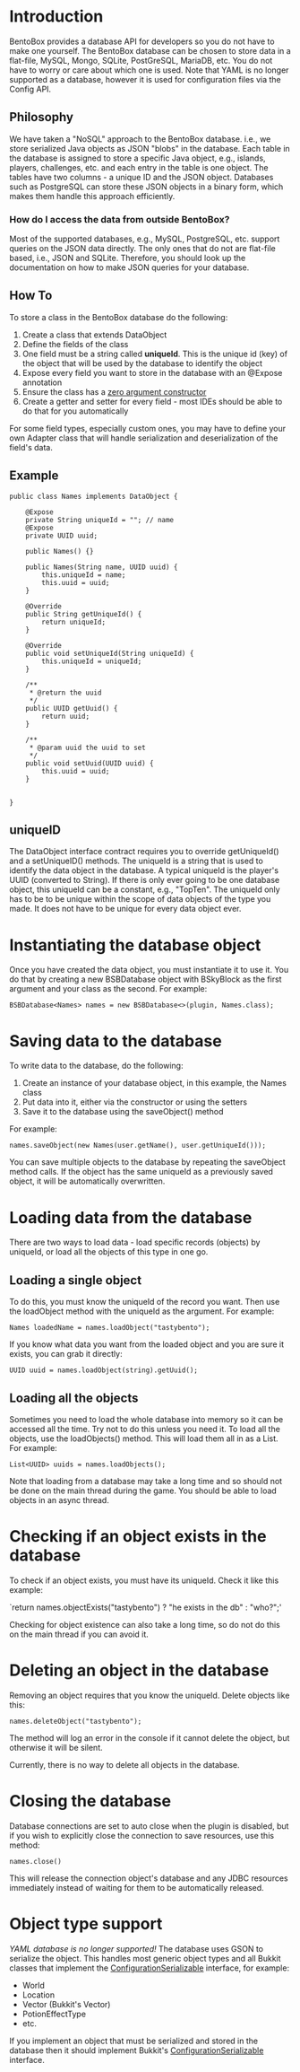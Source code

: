 # Introduction

BentoBox provides a database API for developers so you do not have to make one yourself. The BentoBox database can be chosen to store data in a flat-file, MySQL, Mongo, SQLite, PostGreSQL, MariaDB, etc. You do not have to worry or care about which one is used. Note that YAML is no longer supported as a database, however it is used for configuration files via the Config API.

## Philosophy

We have taken a "NoSQL" approach to the BentoBox database. i.e., we store serialized Java objects as JSON "blobs" in the database. Each table in the database is assigned to store a specific Java object, e.g., islands, players, challenges, etc. and each entry in the table is one object. The tables have two columns - a unique ID and the JSON object. Databases such as PostgreSQL can store these JSON objects in a binary form, which makes them handle this approach efficiently. 

### How do I access the data from outside BentoBox?
Most of the supported databases, e.g., MySQL, PostgreSQL, etc. support queries on the JSON data directly. The only ones that do not are flat-file based, i.e., JSON and SQLite. Therefore, you should look up the documentation on how to make JSON queries for your database. 

## How To

To store a class in the BentoBox database do the following:

1. Create a class that extends DataObject
2. Define the fields of the class
3. One field must be a string called **uniqueId**. This is the unique id (key) of the object that will be used by the database to identify the object
5. Expose every field you want to store in the database with an @Expose annotation
6. Ensure the class has a [zero argument constructor](https://en.wikipedia.org/wiki/Nullary_constructor)
7. Create a getter and setter for every field - most IDEs should be able to do that for you automatically

For some field types, especially custom ones, you may have to define your own Adapter class that will handle serialization and deserialization of the field's data.

## Example
```
public class Names implements DataObject {

    @Expose
    private String uniqueId = ""; // name
    @Expose
    private UUID uuid;
    
    public Names() {}
    
    public Names(String name, UUID uuid) {
        this.uniqueId = name;
        this.uuid = uuid;
    }
    
    @Override
    public String getUniqueId() {
        return uniqueId;
    }

    @Override
    public void setUniqueId(String uniqueId) {
        this.uniqueId = uniqueId;        
    }

    /**
     * @return the uuid
     */
    public UUID getUuid() {
        return uuid;
    }

    /**
     * @param uuid the uuid to set
     */
    public void setUuid(UUID uuid) {
        this.uuid = uuid;
    }


}
```

## uniqueID

The DataObject interface contract requires you to override getUniqueId() and a setUniqueID() methods. The uniqueId is a string that is used to identify the data object in the database. A typical uniqueId is the player's UUID (converted to String). If there is only ever going to be one database object, this uniqueId can be a constant, e.g., "TopTen". The uniqueId only has to be to be unique within the scope of data objects of the type you made. It does not have to be unique for every data object ever.

# Instantiating the database object

Once you have created the data object, you must instantiate it to use it. You do that by creating a new BSBDatabase object with BSkyBlock as the first argument and your class as the second. For example:

`BSBDatabase<Names> names = new BSBDatabase<>(plugin, Names.class);`

# Saving data to the database

To write data to the database, do the following:

1. Create an instance of your database object, in this example, the Names class
2. Put data into it, either via the constructor or using the setters
3. Save it to the database using the saveObject() method

For example:

`names.saveObject(new Names(user.getName(), user.getUniqueId()));`

You can save multiple objects to the database by repeating the saveObject method calls. If the object has the same uniqueId as a previously saved object, it will be automatically overwritten.

# Loading data from the database

There are two ways to load data - load specific records (objects) by uniqueId, or load all the objects of this type in one go.

## Loading a single object

To do this, you must know the uniqueId of the record you want. Then use the loadObject method with the uniqueId as the argument. For example:

`Names loadedName = names.loadObject("tastybento");`

If you know what data you want from the loaded object and you are sure it exists, you can grab it directly:

`UUID uuid = names.loadObject(string).getUuid();`

## Loading all the objects

Sometimes you need to load the whole database into memory so it can be accessed all the time. Try not to do this unless you need it. To load all the objects, use the loadObjects() method. This will load them all in as a List. For example:

`List<UUID> uuids = names.loadObjects();`

Note that loading from a database may take a long time and so should not be done on the main thread during the game. You should be able to load objects in an async thread.

# Checking if an object exists in the database

To check if an object exists, you must have its uniqueId. Check it like this example:

`return names.objectExists("tastybento") ? "he exists in the db" : "who?";'

Checking for object existence can also take a long time, so do not do this on the main thread if you can avoid it. 

# Deleting an object in the database

Removing an object requires that you know the uniqueId. Delete objects like this:

`names.deleteObject("tastybento");`

The method will log an error in the console if it cannot delete the object, but otherwise it will be silent.

Currently, there is no way to delete all objects in the database.

# Closing the database

Database connections are set to auto close when the plugin is disabled, but if you wish to explicitly close the connection to save resources, use this method:

`names.close()`

This will release the connection object's database and any JDBC resources immediately instead of waiting for them to be automatically released.

# Object type support

*YAML database is no longer supported!*
The database uses GSON to serialize the object. This handles most generic object types and all Bukkit classes that implement the [ConfigurationSerializable](https://hub.spigotmc.org/javadocs/spigot/org/bukkit/configuration/serialization/ConfigurationSerializable.html) interface, for example:

* World
* Location
* Vector (Bukkit's Vector)
* PotionEffectType
* etc.

If you implement an object that must be serialized and stored in the database then it should implement Bukkit's [ConfigurationSerializable](https://hub.spigotmc.org/javadocs/spigot/org/bukkit/configuration/serialization/ConfigurationSerializable.html) interface. 